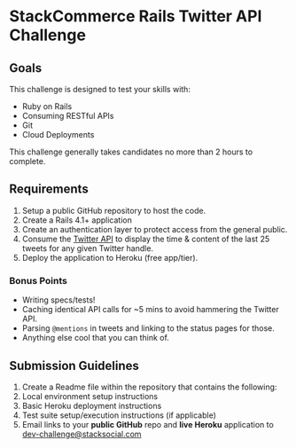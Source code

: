 # StackCommerce Rails Twitter API Challenge

## Goals

This challenge is designed to test your skills with:

* Ruby on Rails
* Consuming RESTful APIs
* Git
* Cloud Deployments

This challenge generally takes candidates no more than 2 hours to complete.

## Requirements

1. Setup a public GitHub repository to host the code.
1. Create a Rails 4.1+ application
  1. Create an authentication layer to protect access from the general public.
  1. Consume the [Twitter API](https://dev.twitter.com/docs/api) to display the time & content of the last 25 tweets for any given Twitter handle.
1. Deploy the application to Heroku (free app/tier).

### Bonus Points

* Writing specs/tests!
* Caching identical API calls for ~5 mins to avoid hammering the Twitter API.
* Parsing `@mentions` in tweets and linking to the status pages for those.
* Anything else cool that you can think of.

## Submission Guidelines

1. Create a Readme file within the repository that contains the following: 
  1. Local environment setup instructions
  1. Basic Heroku deployment instructions
  1. Test suite setup/execution instructions (if applicable) 
1. Email links to your **public GitHub** repo and **live Heroku** application to [dev-challenge@stacksocial.com](mailto:dev-challenge@stacksocial.com)
